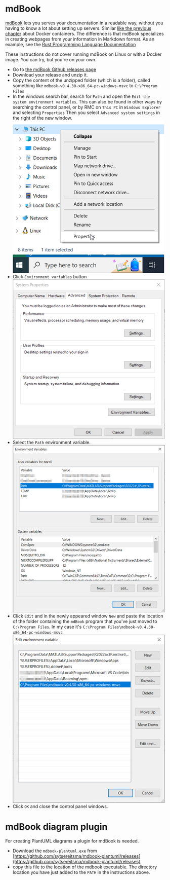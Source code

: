 # mdBook

[mdBook](https://rust-lang.github.io/mdBook/) lets you serves your documentation in a readable way, without you having to know a lot about setting up servers. Similar [like the previous chapter](Docker.md) about Docker containers.
The difference is that mdBook specializes in creating webpages from your information in Markdown format.
As an example, see the [Rust Programming Language Documentation](https://doc.rust-lang.org/book/)

These instructions do not cover running mdBook on Linux or with a Docker image. You can try, but you're on your own.

- Go to [the mdBook Github releases page](https://github.com/rust-lang/mdBook/releases)
- Download your release and unzip it.
- Copy the content of the unzipped folder (which is a folder), called something like `mdbook-v0.4.30-x86_64-pc-windows-msvc` to `C:\Program Files`
- In the windows search bar, search for `Path` and open the `Edit the system environment variables`.
  This can also be found in other ways by searching the control panel, or by RMC on `This PC` in `Windows Explorer` and selecting `Properties`
  Then you select `Advanced system settings` in the right of the new window.
  ![properties](./properties.png)
- Click `Environment variables` button
  ![advances_system_properties](./system_properties_advanced.png)
- Select the `Path` environment variable.
  ![environment_variables](./environment_variables.png)
- Click `Edit` and in the newly appeared window `New` and paste the location of the folder containing the `mdBook` program that you've just moved to `C:\Program Files`. In my case it's `C:\Program Files\mdbook-v0.4.30-x86_64-pc-windows-msvc`
  ![path](./path.png)
- Click `OK` and close the control panel windows.

# mdBook diagram plugin

For creating PlantUML diagrams a plugin for mdBook is needed.
- Download the `mdbook-plantuml.exe` from [https://github.com/sytsereitsma/mdbook-plantuml/releases](https://github.com/sytsereitsma/mdbook-plantuml/releases).
- copy this file to the location of the mdbook executable. The directory location you have just added to the `PATH` in the instructions above.
